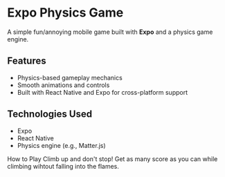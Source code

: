 # Expo Physics Game

A simple fun/annoying mobile game built with **Expo** and a physics game engine.

## Features

- Physics-based gameplay mechanics
- Smooth animations and controls
- Built with React Native and Expo for cross-platform support

## Technologies Used

- Expo
- React Native
- Physics engine (e.g., Matter.js)

How to Play
Climb up and don't stop! Get as many score as you can while climbing wihtout falling into the flames.


